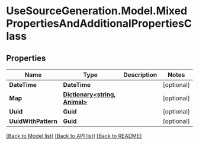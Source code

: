 # UseSourceGeneration.Model.MixedPropertiesAndAdditionalPropertiesClass

## Properties

Name | Type | Description | Notes
------------ | ------------- | ------------- | -------------
**DateTime** | **DateTime** |  | [optional] 
**Map** | [**Dictionary&lt;string, Animal&gt;**](Animal.md) |  | [optional] 
**Uuid** | **Guid** |  | [optional] 
**UuidWithPattern** | **Guid** |  | [optional] 

[[Back to Model list]](../../README.md#documentation-for-models) [[Back to API list]](../../README.md#documentation-for-api-endpoints) [[Back to README]](../../README.md)

